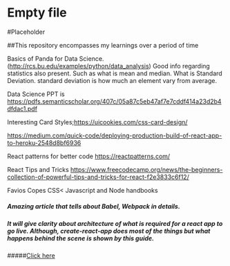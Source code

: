 # Empty file
#Placeholder

##This repository encompasses my learnings over a period  of time

Basics of Panda for Data Science.(http://rcs.bu.edu/examples/python/data_analysis)
Good info regarding statistics also present. Such as what is mean and median.
What is Standard Deviation. standard deviation is how much an element vary from average.

Data Science PPT is https://pdfs.semanticscholar.org/407c/05a87c5eb47af7e7cddf414a23d2b4dfdac1.pdf

Interesting Card Styles;https://uicookies.com/css-card-design/

https://medium.com/quick-code/deploying-production-build-of-react-app-to-heroku-2548d8bf6936

React patterns for better code
https://reactpatterns.com/

React Tips and Tricks
https://www.freecodecamp.org/news/the-beginners-collection-of-powerful-tips-and-tricks-for-react-f2e3833c6f12/

Favios Copes CSS< Javascript and Node handbooks

##### Amazing article that tells about Babel, Webpack in details.
##### It will give clarity about architecture of what is required for a react app to go live. Although, create-react-app does most of the things but what happens behind the scene is shown by this guide. 
#####[Click here](https://www.sentinelstand.com/article/create-react-app-from-scratch-with-webpack-and-babel)
